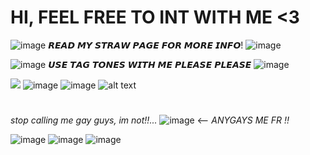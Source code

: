 # **HI, FEEL FREE TO INT WITH ME  <3**



![image](https://github.com/Flamesiii/Flamesiii/assets/134642966/d0f3cfcf-b249-458b-a171-5c271aa1c545) 
𝙍𝙀𝘼𝘿 𝙈𝙔 𝙎𝙏𝙍𝘼𝙒 𝙋𝘼𝙂𝙀 𝙁𝙊𝙍 𝙈𝙊𝙍𝙀 𝙄𝙉𝙁𝙊! ![image](https://github.com/Flamesiii/Flamesiii/assets/134642966/d5469149-1a57-4cf6-b1de-178e2a41c88d)


![image](https://github.com/Flamesiii/Flamesiii/assets/134642966/03d58dc6-91bd-4e82-8e9d-a29829859a8f)
𝙐𝙎𝙀 𝙏𝘼𝙂 𝙏𝙊𝙉𝙀𝙎 𝙒𝙄𝙏𝙃 𝙈𝙀 𝙋𝙇𝙀𝘼𝙎𝙀 𝙋𝙇𝙀𝘼𝙎𝙀 ![image](https://github.com/Flamesiii/Flamesiii/assets/134642966/faa36ca1-3554-4717-9565-f744de75e95d)


![](https://github.com/Flamesiii/Flamesiii/assets/134642966/0e7a4aa0-6e7a-47e3-b8f0-46252cff112a.gif) ![image](https://github.com/Flamesiii/Flamesiii/assets/134642966/6202191f-3eed-44ac-80a9-77ebed9b8c17) ![image](https://github.com/Flamesiii/Flamesiii/assets/134642966/7f6604b5-ae9a-4485-b729-38791337ad85)
![alt text](https://64.media.tumblr.com/1e1150562de230e627bc414838c1745c/dffb164420e7d9d7-8d/s1280x1920/06f03c5391bf7bb1241fe3a3e7df719dcc95fff5.gif)
#
*stop calling me gay guys, im not!!...* ![image](https://github.com/Flamesiii/Flamesiii/assets/134642966/b498160b-7a15-4dca-8b2b-5d8d297ff3f3) <-- *ANYGAYS ME FR !!*

![image](https://github.com/Flamesiii/Flamesiii/assets/134642966/1efee338-b914-48e1-adf4-0824d306a332)
![image](https://github.com/Flamesiii/Flamesiii/assets/134642966/8f0cc709-1242-48eb-8a41-f43cb5e38d05)
![image](https://github.com/Flamesiii/Flamesiii/assets/134642966/4d3d4bf8-e284-4973-b8f7-e436a621d638)







<!---
Flamesiii/Flamesiii is a ✨ special ✨ repository because its `README.md` (this file) appears on your GitHub profile.
You can click the Preview link to take a look at your changes.
--->
